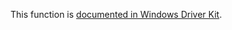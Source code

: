 This function is [documented in Windows Driver Kit](https://learn.microsoft.com/en-us/windows-hardware/drivers/ddi/ntifs/nf-ntifs-rtldowncaseunicodestring).

